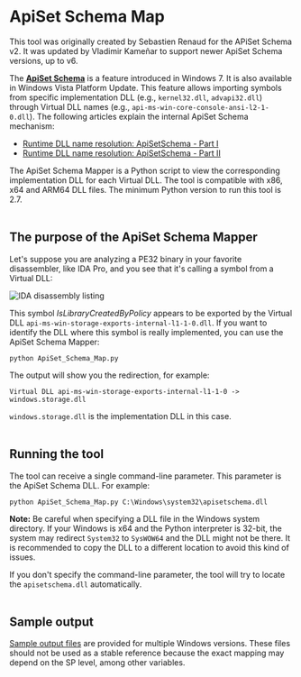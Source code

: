 # ApiSet Schema Map

This tool was originally created by Sebastien Renaud for the APiSet Schema v2. It was updated by Vladimir Kameñar to support newer ApiSet Schema versions, up to v6.  

The [**ApiSet Schema**](https://learn.microsoft.com/en-us/windows/win32/apiindex/windows-apisets) is a feature introduced in Windows 7.
It is also available in Windows Vista Platform Update. This feature allows importing symbols from specific implementation DLL (e.g., ```kernel32.dll```, ```advapi32.dll```)
through Virtual DLL names (e.g., ```api-ms-win-core-console-ansi-l2-1-0.dll```). The following articles explain the internal ApiSet Schema mechanism:  
* [Runtime DLL name resolution: ApiSetSchema - Part I](https://blog.quarkslab.com/runtime-dll-name-resolution-apisetschema-part-i.html)
* [Runtime DLL name resolution: ApiSetSchema - Part II](https://blog.quarkslab.com/runtime-dll-name-resolution-apisetschema-part-ii.html)

The ApiSet Schema Mapper is a Python script to view the corresponding implementation DLL for each Virtual DLL. The tool is compatible with x86, x64 and ARM64
DLL files. The minimum Python version to run this tool is 2.7.  
<br>

## The purpose of the ApiSet Schema Mapper

Let's suppose you are analyzing a PE32 binary in your favorite disassembler, like IDA Pro, and you see that it's calling a symbol from a Virtual DLL:

![IDA disassembly listing](https://github.com/user-attachments/assets/b4d15f45-da38-4284-9de9-d249a8f089ba)

This symbol *IsLibraryCreatedByPolicy* appears to be exported by the Virtual DLL ```api-ms-win-storage-exports-internal-l1-1-0.dll```. If you want to identify
the DLL where this symbol is really implemented, you can use the ApiSet Schema Mapper:  

```python ApiSet_Schema_Map.py```

The output will show you the redirection, for example:  

```Virtual DLL api-ms-win-storage-exports-internal-l1-1-0 -> windows.storage.dll```

```windows.storage.dll``` is the implementation DLL in this case.  
<br>

## Running the tool

The tool can receive a single command-line parameter. This parameter is the ApiSet Schema DLL. For example:  

```python ApiSet_Schema_Map.py C:\Windows\system32\apisetschema.dll```

**Note:** Be careful when specifying a DLL file in the Windows system directory. If your Windows is x64 and the Python interpreter is 32-bit,
the system may redirect ```System32``` to ```SysWOW64``` and the DLL might not be there. It is recommended to copy the DLL to a different location to
avoid this kind of issues.  

If you don't specify the command-line parameter, the tool will try to locate the ```apisetschema.dll``` automatically.  
<br>

## Sample output

[Sample output files](sample_output) are provided for multiple Windows versions. These files should not be used as a stable reference because
the exact mapping may depend on the SP level, among other variables.  
